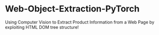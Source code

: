 # Web-Object-Extraction-PyTorch
Using Computer Vision to Extract Product Information from a Web Page by exploiting HTML DOM tree structure!
